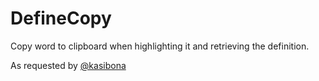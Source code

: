 DefineCopy
==========

Copy word to clipboard when highlighting it and retrieving the definition.

As requested by [@kasibona](https://twitter.com/kasibona)
